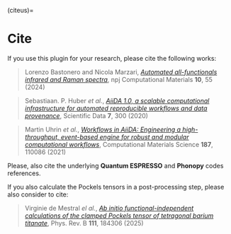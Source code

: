 (citeus)=

# Cite

If you use this plugin for your research, please cite the following works:

> Lorenzo Bastonero and Nicola Marzari, [*Automated all-functionals infrared and Raman spectra*](https://doi.org/10.1038/s41524-024-01236-3), npj Computational Materials **10**, 55 (2024)

> Sebastiaan. P. Huber _et al._, [*AiiDA 1.0, a scalable computational infrastructure for automated reproducible workflows and data provenance*](https://doi.org/10.1038/s41597-020-00638-4), Scientific Data **7**, 300 (2020)

> Martin Uhrin _et al._, [*Workflows in AiiDA: Engineering a high-throughput, event-based engine for robust and modular computational workflows*](https://www.sciencedirect.com/science/article/pii/S0927025620305772), Computational Materials Science **187**, 110086 (2021)

Please, also cite the underlying **Quantum ESPRESSO** and **Phonopy** codes references.

If you also calculate the Pockels tensors in a post-processing step, please also consider to cite:

> Virginie de Mestral _el al._, [*Ab initio functional-independent calculations of the clamped Pockels tensor of tetragonal barium titanate*](https://journals.aps.org/prb/abstract/10.1103/PhysRevB.111.184306), Phys. Rev. B **111**, 184306 (2025)
